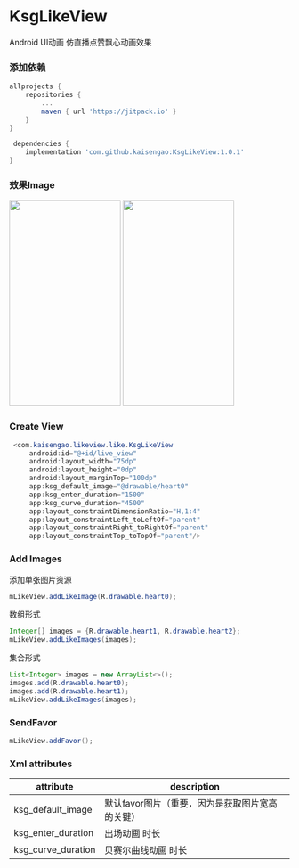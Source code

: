 # KsgLikeView
Android UI动画 仿直播点赞飘心动画效果

### 添加依赖
``` gradle
allprojects {
	repositories {
		...
		maven { url 'https://jitpack.io' }
	}
}
```

``` gradle  
 dependencies {
	implementation 'com.github.kaisengao:KsgLikeView:1.0.1'
}
```

### 效果Image
<img src="https://github.com/kaisengao/KsgLikeView/blob/master/images/45409B7666542572C7EF027817D2F2F4.jpg" width="200" height="370"/> <img src="https://github.com/kaisengao/KsgLikeView/blob/master/images/E608FBEAE81F351609EB9C877D6CC4B4.2019-09-24%2013_09_59.gif" width="200" height="370"/>

### Create View

```java
 <com.kaisengao.likeview.like.KsgLikeView
     android:id="@+id/live_view"
     android:layout_width="75dp"
     android:layout_height="0dp"
     android:layout_marginTop="100dp"
     app:ksg_default_image="@drawable/heart0"
     app:ksg_enter_duration="1500"
     app:ksg_curve_duration="4500"
     app:layout_constraintDimensionRatio="H,1:4"
     app:layout_constraintLeft_toLeftOf="parent"
     app:layout_constraintRight_toRightOf="parent"
     app:layout_constraintTop_toTopOf="parent"/>
```
### Add Images

添加单张图片资源
```java
mLikeView.addLikeImage(R.drawable.heart0);
```
数组形式
```java
Integer[] images = {R.drawable.heart1, R.drawable.heart2};
mLikeView.addLikeImages(images);
```
集合形式
```java
List<Integer> images = new ArrayList<>();
images.add(R.drawable.heart0);
images.add(R.drawable.heart1);
mLikeView.addLikeImages(images);
```
### SendFavor

```java
mLikeView.addFavor();
```
### Xml attributes
 attribute  | description 
 ------------- | -------------
 ksg_default_image | 默认favor图片（重要，因为是获取图片宽高的关键）
 ksg_enter_duration | 出场动画 时长
 ksg_curve_duration | 贝赛尔曲线动画 时长
 
 
